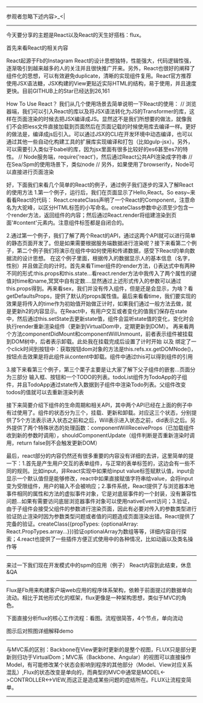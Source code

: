 -----------------------------------------

参观者忽略下述内容>_<|

-----------------------------------------
今天要分享的主题是React以及React的天生好搭档：flux。

首先来看React的相关内容

React起源于Fb的Instagram
React的设计思想独特，性能强大，代码逻辑性强，逐渐吸引到越来越多的人的关注并且很快推广开来。另外，React也很好的阐释了组件化的思想，可以有效避免duplicate，清晰的实现组件复用。React官方推荐使用JSX语法糖，JSX构建的View更贴近实际HTML的结构，易于使用，并且速度更快。目前GITHUB上的Star已经达到26,161

How To Use React？
我们从几个使用场景去简单说明一下React的使用：
    //
    浏览器端，我们可以引入React的库以及将JSX语法转化为JS的Transformer的库，这样在页面渲染的时候去把JSX编译成JS。显然这不是我们所想要的做法，就像我们不会把less文件直接加载到页面然后在页面记载的时候使用库去编译一样。更好的做法是，编译成js后引入。可以通过JSX的CLI在开发环境中动态编译，也可以通过其他一些自动化构建工具的扩展库实现编译和打包（比如gulp-jsx）。另外，可以需要引入类似于babel的库，因为jsx里面有很多比较好的es6甚至es7的特性。
    //
    Node服务端，require('react')，然后通过React公共API渲染成字符串
    //
    在Sea/Spm的使用场景下，类似node
    //
    另外，如果使用了browserify，Node可以直接进行页面渲染


好，下面我们来看几个简单的React的例子，通过例子我们逐步的深入了解React的使用方法
1.第一个例子，运行后，我们在页面显示了Hello,React。So easy~来看看React的代码：
React.createClass声明了一个React的Component，注意命名为大驼峰，以区分HTML标签的小写命名。createClass参数中必须至少包含一个render方法，返回组件的内容；然后通过React.render将组建渲染到页面'#content'元素内。注意组件标签都是自闭合的。

2.通过第一个例子，我们了解了两个React的API，通过这两个API就可以进行简单的静态页面开发了。但是如果需要根据服务端数据进行渲染呢？接下来看第二个例子，第二个例子我们将演示在组件中如何使用和传递数据，感受下React的单向数据流的设计思想。
在这个例子里面，根据传入的数据显示人的基本信息（名字，性别）并且做正向的计时。首先来看Timer组件的render方法，{}表达式中有两种不同的形式:this.props和this.state...看react.render方法中我传入了两个属性的键值对time和name,冥冥中自有定数....显然通过上述形式传入的参数可以通过this.props得到。再来看sex，我们并没有传入组件，但是还是会显示，为啥？看getDefaultsProps，提供了默认的props属性值。最后来看看time，我们要实现的效果是将传入的time作为初始值开始做正计时，如果我们通过一般方法去做，就是更新h2的内容显示。在React中，有用户交互或者变化的值我们保存在state中，然后通过this.setState去更新state值，组件会监听state值的变化，变化时会执行render重新渲染组件（更新到VirtualDom中，定期更新到DOM）。
再来看两个方法componentDidMount和componentWillUnmount，前者表示组件被挂载到DOM树中，后者表示卸载。此处我在挂载完成后设置了计时开始 以及 绑定了一个click时间到按钮中：获取按钮dom对象的方法是this.refs.xx.getDOMNode()，按钮点击效果是将此组件从content中卸载。组件中通过this可以得到组件的引用

3.接下来看第三个例子，第三个栗子主要是让大家了解下父子组件的嵌套...页面分为三部分 输入框、按钮和一个TODO的列表。todoList组件为TodoApp的子组件，并且TodoApp通过state传入数据到子组件中渲染Todo列表。父组件改变todos的值就可以去重新渲染列表



接下来简要介绍下组件的生命周期和相关API，其中两个API已经在上面的例子中有过使用了。组件的状态分为三个，挂载、更新和卸载。对应这三个状态，分别提供了5个方法表示进入状态之前和之后，Will表示进入状态之前，did表示之后。另外提供了两个特殊状态的处理函数：componentWillReceiveProps（已加载组件收到新的参数时调用），shouldComponentUpdate（组件判断是否重新渲染时调用，return false则不会触发更新DOM）

最后，react部分的内容仍然还有很多重要的内容没有详细的去讲，这里简单的提一下：1.首先是产生用户交互的表单组件，与正常的表单标签的，这边会有一些不同的规则。比如input，非React实现中如果给input value标签赋默认值，input会显示一个默认值但是能够修改，react中如果直接赋值字符串给value，会将input变为受限组件，用户的输入不会被响应；2.事件系统，React提供了与浏览器本地事件相同的属性和方法的虚拟事件对象，它是对底层事件的一个封装，没有兼容性问题...如果有需要访问底层浏览器事件对象可以使用nativeEvent访问；3.验证，由于子组件会接受父组件的参数进行渲染页面，因此有必要对传入的参数类型进行验证防止渲染时因为参数类型问题或者值的问题造成页面渲染出错。React提供了完备的验证。createClass({propTypes: {optionalArray: React.PropTypes.array...}})验证optionalArray为数组等等，详细内容自行探索；4.react也提供了一些插件方便正式使用中的各种情况，比如动画以及类名操作等

-----------------------------
来过一下我们现在开发模式中的spm的应用（例子）
React内容到此结束，休息&QA 

-----------------------------------------------

Flux是Fb用来构建客户端web应用的程序体系架构，依赖于前面提过的数据单向流动。相比于其他形式化的框架，flux更像是一种架构思想，类似于MVC的角色。

下面直接分析flux的核心工作流程：看图。流程很简答，4个节点，单向流动

图示后对照图详细解释demo


----------------------------

与MVC系的区别：Backbone在View更新时更新的是整个视图，FLUX只是部分更新则归功于VirtualDom；MVC系（Backbone、Angular）的视图可以直接操作Model，有可能修改某个状态会影响到程序的其他部分（Model、View对应关系混乱）,Flux的状态改变是单向的，而典型的MVC中通常是MODEL<->CONTROLLER<->VIEW,而这正是造成某些问题的症结所在。FLUX让流程变简单。

-----------------------------